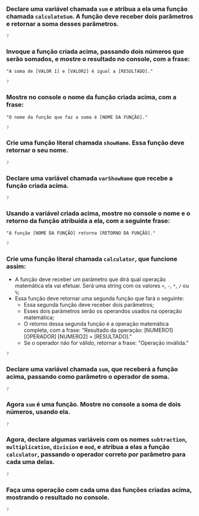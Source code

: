 ### Declare uma variável chamada `sum` e atribua a ela uma função chamada `calculateSum`. A função deve receber dois parâmetros e retornar a soma desses parâmetros.
```js
?
```

### Invoque a função criada acima, passando dois números que serão somados, e mostre o resultado no console, com a frase:
`"A soma de [VALOR 1] e [VALOR2] é igual a [RESULTADO]."`
```js
?
```

### Mostre no console o nome da função criada acima, com a frase:
`"O nome da função que faz a soma é [NOME DA FUNÇÃO]."`
```js
?
```

### Crie uma função literal chamada `showName`. Essa função deve retornar o seu nome.
```js
?
```

### Declare uma variável chamada `varShowName` que recebe a função criada acima.
```js
?
```

### Usando a variável criada acima, mostre no console o nome e o retorno da função atribuída a ela, com a seguinte frase:
`"A função [NOME DA FUNÇÃO] retorna [RETORNO DA FUNÇÃO]."`
```js
?
```

### Crie uma função literal chamada `calculator`, que funcione assim:
- A função deve receber um parâmetro que dirá qual operação matemática ela
vai efetuar. Será uma string com os valores `+`, `-`, `*`, `/` ou `%`;
- Essa função deve retornar uma segunda função que fará o seguinte:
  - Essa segunda função deve receber dois parâmetros;
  - Esses dois parâmetros serão os operandos usados na operação matemática;
  - O retorno dessa segunda função é a operação matemática completa, com a frase:
  "Resultado da operação: [NUMERO1] [OPERADOR] [NUMERO2] = [RESULTADO]."
  - Se o operador não for válido, retornar a frase:
  "Operação inválida."
```js
?
```

### Declare uma variável chamada `sum`, que receberá a função acima, passando como parâmetro o operador de soma.
```js
?
```

### Agora `sum` é uma função. Mostre no console a soma de dois números, usando ela.
```js
?
```

### Agora, declare algumas variáveis com os nomes `subtraction`, `multiplication`, `division` e `mod`, e atribua a elas a função `calculator`, passando o operador correto por parâmetro para cada uma delas.
```js
?
```

### Faça uma operação com cada uma das funções criadas acima, mostrando o resultado no console.
```js
?
```